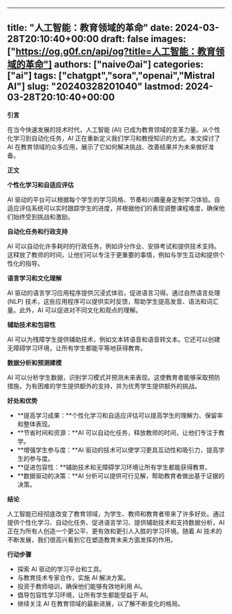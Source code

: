 
---
title: "人工智能：教育领域的革命"
date: 2024-03-28T20:10:40+00:00
draft: false
images: ["https://og.g0f.cn/api/og?title=人工智能：教育领域的革命"]
authors: ["naiveのai"]
categories: ["ai"]
tags: ["chatgpt","sora","openai","Mistral AI"]
slug: "20240328201040"
lastmod: 2024-03-28T20:10:40+00:00
---
**引言**

在当今快速发展的技术时代，人工智能 (AI) 已成为教育领域的变革力量。从个性化学习到自动化任务，AI 正在重新定义我们学习和教授知识的方式。本文探讨了 AI 在教育领域的众多应用，展示了它如何解决挑战、改善结果并为未来做好准备。

**正文**

**个性化学习和自适应评估**

AI 驱动的平台可以根据每个学生的学习风格、节奏和兴趣量身定制学习体验。自适应评估系统可以实时跟踪学生的进度，并根据他们的表现调整课程难度，确保他们始终受到挑战和激励。

**自动化任务和行政支持**

AI 可以自动化许多耗时的行政任务，例如评分作业、安排考试和提供技术支持。这释放了教师的时间，让他们可以专注于更重要的事情，例如与学生互动和提供个性化的指导。

**语言学习和文化理解**

AI 驱动的语言学习应用程序提供沉浸式体验，促进语言习得。通过自然语言处理 (NLP) 技术，这些应用程序可以提供实时反馈，帮助学生提高发音、语法和词汇量。此外，AI 可以促进对不同文化和观点的理解。

**辅助技术和包容性**

AI 可以为残障学生提供辅助技术，例如文本转语音和语音转文本。它还可以创建无障碍学习环境，让所有学生都能平等地获得教育。

**数据分析和预测建模**

AI 可以分析学生数据，识别学习模式并预测未来表现。这使教育者能够采取预防措施，为有困难的学生提供额外的支持，并为优秀学生提供额外的挑战。

**好处和优势**

* **提高学习成果：**个性化学习和自适应评估可以提高学生的理解力、保留率和整体表现。
* **节省时间和资源：**AI 可以自动化任务，释放教师的时间，让他们专注于教学。
* **增强学生参与度：**AI 驱动的技术可以使学习更具互动性和吸引力，提高学生的参与度。
* **促进包容性：**辅助技术和无障碍学习环境让所有学生都能获得教育。
* **数据驱动的决策：**AI 分析可以提供可行见解，帮助教育者做出基于证据的决策。

**结论**

人工智能已经彻底改变了教育领域，为学生、教师和教育者带来了许多好处。通过提供个性化学习、自动化任务、促进语言学习、提供辅助技术和支持数据分析，AI 正在为所有人创造一个更公平、更有效和更引人入胜的学习环境。随着 AI 技术的不断发展，我们很高兴看到它在塑造教育未来方面发挥的作用。

**行动步骤**

* 探索 AI 驱动的学习平台和工具。
* 与教育技术专家合作，实施 AI 解决方案。
* 投资于教师培训，确保他们能够有效地利用 AI。
* 倡导包容性学习环境，让所有学生都能受益于 AI。
* 继续关注 AI 在教育领域的最新进展，以了解不断变化的格局。